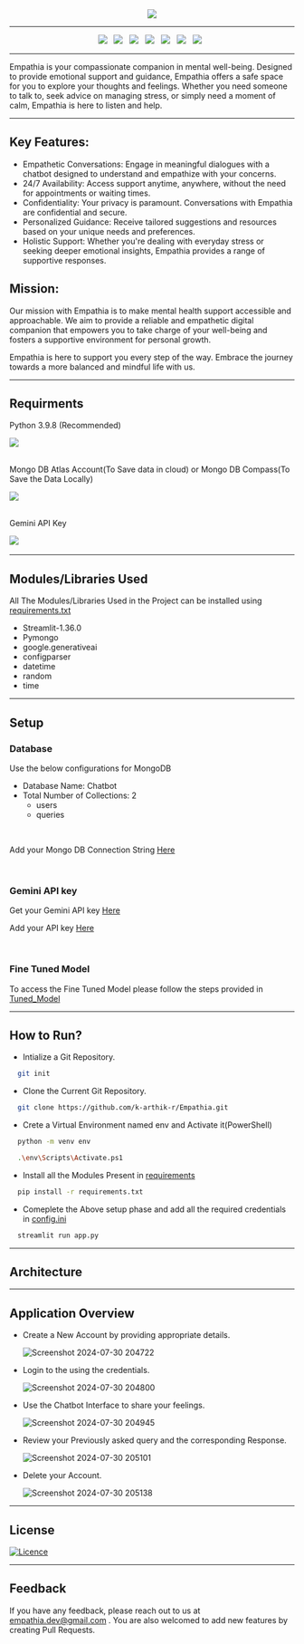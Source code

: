 <div align="center">
<image src="https://github.com/user-attachments/assets/99bdd6b4-57f9-42a8-a1c5-75e51fdabe49"/>
</div>


-----------------------------

<div align="center">
  <a><img src="https://custom-icon-badges.demolab.com/badge/Streamlit-000000?style=for-the-badge&logo=streamlit"></a> &nbsp;
  <a><img src="https://custom-icon-badges.demolab.com/badge/Gemini-FFFFFF?style=for-the-badge&logo=gemini"></a> &nbsp;
  <a><img src="https://img.shields.io/badge/python-3670A0?style=for-the-badge&logo=python&logoColor=ffdd54"></a> &nbsp;
  <a><img src="https://img.shields.io/badge/MongoDB_Atlas-%234ea94b.svg?style=for-the-badge&logo=mongodb&logoColor=white"></a> &nbsp;
  <a><img src="https://img.shields.io/badge/google colab-F9AB00?style=for-the-badge&logo=googlecolab&logoColor=white"></a> &nbsp;
  <a><img src="https://img.shields.io/badge/GoogleCloud-%234285F4.svg?style=for-the-badge&logo=google-cloud&logoColor=white"></a> &nbsp;
  <a><img src="https://custom-icon-badges.demolab.com/badge/Huggingface-FF9D00?style=for-the-badge&logo=huggingface-logo"></a> &nbsp;

</div>

---------------------

Empathia is your compassionate companion in mental well-being. Designed to provide emotional support and guidance, Empathia offers a safe space for you to explore your thoughts and feelings. Whether you need someone to talk to, seek advice on managing stress, or simply need a moment of calm, Empathia is here to listen and help.

 -------------------
## Key Features:
- Empathetic Conversations: Engage in meaningful dialogues with a chatbot designed to understand and empathize with your concerns.
- 24/7 Availability: Access support anytime, anywhere, without the need for appointments or waiting times.
- Confidentiality: Your privacy is paramount. Conversations with Empathia are confidential and secure.
- Personalized Guidance: Receive tailored suggestions and resources based on your unique needs and preferences.
- Holistic Support: Whether you're dealing with everyday stress or seeking deeper emotional insights, Empathia provides a range of supportive responses.

## Mission:
Our mission with Empathia is to make mental health support accessible and approachable. We aim to provide a reliable and empathetic digital companion that empowers you to take charge of your well-being and fosters a supportive environment for personal growth.

Empathia is here to support you every step of the way. Embrace the journey towards a more balanced and mindful life with us.

--------------------------
## Requirments
Python 3.9.8 (Recommended) 

<a href="https://www.python.org/downloads/release/python-398/" alt="python">
        <img src="https://img.shields.io/badge/python-3670A0?style=for-the-badge&logo=python&logoColor=ffdd54" /></a>

<br>
<br>

Mongo DB Atlas Account(To Save data in cloud) or Mongo DB Compass(To Save the Data Locally)

<a href="https://www.mongodb.com/" alt="mongo">
      <img src="https://img.shields.io/badge/MongoDB_Atlas-%234ea94b.svg?style=for-the-badge&logo=mongodb&logoColor=white"></a>
        
<br>
<br>

Gemini API Key

<a href="https://ai.google.dev/gemini-api/docs/api-key" alt="Gemini API key">
      <img src="https://custom-icon-badges.demolab.com/badge/Gemini-FFFFFF?style=for-the-badge&logo=gemini"></a> &nbsp;

--------------------
## Modules/Libraries Used

All The Modules/Libraries Used in the Project can be installed using [requirements.txt](requirements.txt)

- Streamlit-1.36.0
- Pymongo
- google.generativeai
- configparser 
- datetime 
- random
- time

--------------------
## Setup

### Database
Use the below configurations for MongoDB
<br>
- Database Name: Chatbot
- Total Number of Collections: 2
    - users
    - queries

<br>

Add your Mongo DB Connection String [Here](config.ini)

<br>

### Gemini API key
Get your Gemini API key [Here](https://ai.google.dev/gemini-api/docs/api-key)
<br>

Add your API key [Here](config.ini)

<br>

### Fine Tuned Model

To access the Fine Tuned Model please follow the steps provided in [Tuned_Model](Tuned_Model)


--------------------------
## How to Run?

- Intialize a Git Repository.
  
```bash
  git init
```

- Clone the Current Git Repository.
  
```bash
  git clone https://github.com/k-arthik-r/Empathia.git
```

- Crete a Virtual Environment named env and Activate it(PowerShell)
  
```bash
  python -m venv env

  .\env\Scripts\Activate.ps1
```

- Install all the Modules Present in [requirements](requirements.txt)
  
```bash
  pip install -r requirements.txt
```

- Comeplete the Above setup phase and add all the required credentials in [config.ini](config.ini)

  
```bash
  streamlit run app.py
```


-------------------------
## Architecture





-------------------------

## Application Overview

- Create a New Account by providing appropriate details.
  
  ![Screenshot 2024-07-30 204722](https://github.com/user-attachments/assets/852bc1c6-90ff-4cb1-a0cb-df0a3f332f02)


- Login to the using the credentials.
  
  ![Screenshot 2024-07-30 204800](https://github.com/user-attachments/assets/53333689-bb40-4d13-b29b-f1ebcc46db92)


- Use the Chatbot Interface to share your feelings.
  
  ![Screenshot 2024-07-30 204945](https://github.com/user-attachments/assets/9138f634-2ef2-4474-be63-d7cb35da9720)


- Review your Previously asked query and the corresponding Response.
  
  ![Screenshot 2024-07-30 205101](https://github.com/user-attachments/assets/6c7eb697-06e9-4662-93d7-7fce35a48938)


- Delete your Account.
  
  ![Screenshot 2024-07-30 205138](https://github.com/user-attachments/assets/766c97ca-98e1-462b-ba30-9c7b17fd040f)
  
----------------------------



## License

[![Licence](https://img.shields.io/github/license/Ileriayo/markdown-badges?style=for-the-badge)](./LICENSE)

----------------------------


## Feedback

If you have any feedback, please reach out to us at empathia.dev@gmail.com .
You are also welcomed to add new features by creating Pull Requests.
